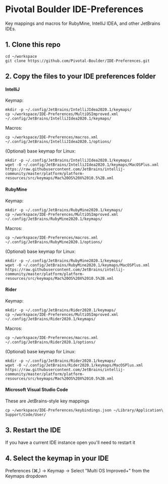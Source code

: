 Pivotal Boulder IDE-Preferences
===============

Key mappings and macros for RubyMine, IntelliJ IDEA, and other JetBrains IDEs.

## 1. Clone this repo
```
cd ~/workspace
git clone https://github.com/Pivotal-Boulder/IDE-Preferences.git
```

## 2. Copy the files to your IDE preferences folder

#### IntelliJ

Keymap:

```
mkdir -p ~/.config/JetBrains/IntelliJIdea2020.1/keymaps/
cp ~/workspace/IDE-Preferences/MultiOSImproved.xml ~/.config/JetBrains/IntelliJIdea2020.1/keymaps/
```

Macros:
```
cp ~/workspace/IDE-Preferences/macros.xml ~/.config/JetBrains/IntelliJIdea2020.1/options/
```

(Optional) base keymap for Linux:
```
mkdir -p ~/.config/JetBrains/IntelliJIdea2020.1/keymaps/
wget -O ~/.config/JetBrains/IntelliJIdea2020.1/keymaps/MacOSPlus.xml https://raw.githubusercontent.com/JetBrains/intellij-community/master/platform/platform-resources/src/keymaps/Mac%20OS%20X%2010.5%2B.xml
```

#### RubyMine

Keymap:
```
mkdir -p ~/.config/JetBrains/RubyMine2020.1/keymaps/
cp ~/workspace/IDE-Preferences/MultiOSImproved.xml ~/.config/JetBrains/RubyMine2020.1/keymaps/
```

Macros:
```
cp ~/workspace/IDE-Preferences/macros.xml ~/.config/JetBrains/RubyMine2020.1/options/
```

(Optional) base keymap for Linux:
```
mkdir -p ~/.config/JetBrains/RubyMine2020.1/keymaps/
wget -O ~/.config/JetBrains/RubyMine2020.1/keymaps/MacOSPlus.xml https://raw.githubusercontent.com/JetBrains/intellij-community/master/platform/platform-resources/src/keymaps/Mac%20OS%20X%2010.5%2B.xml
```

#### Rider

Keymap:
```
mkdir -p ~/.config/JetBrains/Rider2020.1/keymaps/
cp ~/workspace/IDE-Preferences/MultiOSImproved.xml ~/.config/JetBrains/Rider2020.1/keymaps/
```

Macros:
```
cp ~/workspace/IDE-Preferences/macros.xml ~/.config/JetBrains/Rider2020.1/options/
```

(Optional) base keymap for Linux:
```
mkdir -p ~/.config/JetBrains/Rider2020.1/keymaps/
wget -O ~/.config/JetBrains/Rider2020.1/keymaps/MacOSPlus.xml https://raw.githubusercontent.com/JetBrains/intellij-community/master/platform/platform-resources/src/keymaps/Mac%20OS%20X%2010.5%2B.xml
```


#### Microsoft Visual Studio Code
These are JetBrains-style key mappings

```
cp ~/workspace/IDE-Preferences/keybindings.json ~/Library/Application\ Support/Code/User/
```

## 3. Restart the IDE

If you have a current IDE instance open you'll need to restart it

## 4. Select the keymap in your IDE
Preferences (⌘,) -> Keymap -> Select "Multi OS Improved+" from the Keymaps dropdown
